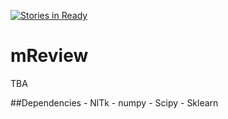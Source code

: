[![Stories in Ready](https://badge.waffle.io/Latterization/mReview.png?label=ready&title=Ready)](https://waffle.io/Latterization/mReview)
# mReview
TBA


##Dependencies
	- NlTk
	- numpy
	- Scipy
  	- Sklearn
